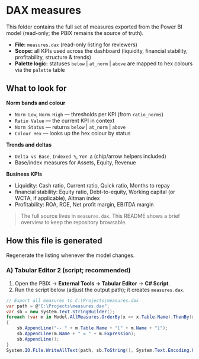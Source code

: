 # DAX measures

This folder contains the full set of measures exported from the Power BI model (read-only; the PBIX remains the source of truth).

- **File:** `measures.dax` (read-only listing for reviewers)
- **Scope:** all KPIs used across the dashboard (liquidity, financial stability, profitability, structure & trends)
- **Palette logic:** statuses `below` | `at_norm` | `above` are mapped to hex colours via the `palette` table

## What to look for

**Norm bands and colour**
- `Norm Low`, `Norm High` — thresholds per KPI (from `ratio_norms`)
- `Ratio Value` — the current KPI in context
- `Norm Status` — returns `below` | `at_norm` | `above`
- `Colour Hex` — looks up the hex colour by status

**Trends and deltas**
- `Delta vs Base`, `Indexed %`, `YoY Δ` (chip/arrow helpers included)
- Base/index measures for Assets, Equity, Revenue

**Business KPIs**
- Liquidity: Cash ratio, Current ratio, Quick ratio, Months to repay
- financial stability: Equity ratio, Debt-to-equity, Working capital (or WCTA, if applicable), Altman index
- Profitability: ROA, ROE, Net profit margin, EBITDA margin

> The full source lives in `measures.dax`. This README shows a brief overview to keep the repository browsable.

## How this file is generated

Regenerate the listing whenever the model changes.

### A) Tabular Editor 2 (script; recommended)
1. Open the PBIX → **External Tools → Tabular Editor** → **C# Script**.  
2. Run the script below (adjust the output path); it creates `measures.dax`.

```csharp
// Export all measures to C:\Projects\measures.dax
var path = @"C:\Projects\measures.dax";
var sb = new System.Text.StringBuilder();
foreach (var m in Model.AllMeasures.OrderBy(x => x.Table.Name).ThenBy(x => x.Name))
{
    sb.AppendLine("-- " + m.Table.Name + "[" + m.Name + "]");
    sb.AppendLine(m.Name + " = " + m.Expression);
    sb.AppendLine();
}
System.IO.File.WriteAllText(path, sb.ToString(), System.Text.Encoding.UTF8);
